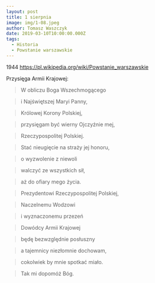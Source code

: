 ```yaml
---
layout: post
title: 1 sierpnia
image: img/1-08.jpeg
author: Tomasz Waszczyk
date: 2019-03-10T10:00:00.000Z
tags:
  - Historia
  - Powstanie warszawskie
---
```


1944 https://pl.wikipedia.org/wiki/Powstanie_warszawskie

️Przysięga Armii Krajowej:

> W obliczu Boga Wszechmogącego

> i Najświętszej Maryi Panny,

> Królowej Korony Polskiej,

> przysięgam być wierny Ojczyźnie mej,

> Rzeczypospolitej Polskiej.

> Stać nieugięcie na straży jej honoru,

> o wyzwolenie z niewoli

> walczyć ze wszystkich sił,

> aż do ofiary mego życia.

> Prezydentowi Rzeczypospolitej Polskiej,

> Naczelnemu Wodzowi

> i wyznaczonemu przezeń

> Dowódcy Armii Krajowej

> będę bezwzględnie posłuszny

> a tajemnicy niezłomnie dochowam, 

> cokolwiek by mnie spotkać miało.

> Tak mi dopomóż Bóg.
